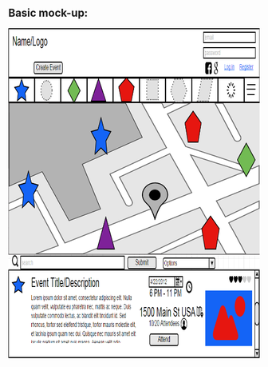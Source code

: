 <html lang="en">
<head>
	<meta charset="UTF-8">
	<title style="font-size: 24px">Social event app.</title>
</head>
<body>
	<div>
		<h2>Basic mock-up:</h2>
		<img src="assets/events mockup.png" height="661" width="959" />
	</div>
</body>
</html>